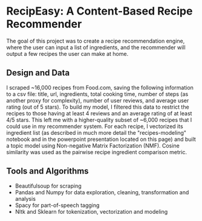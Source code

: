 # RecipEasy: A Content-Based Recipe Recommender 

The goal of this project was to create a recipe recommendation engine, where the user can input a list of ingredients, and the recommender will output a few recipes the user can make at home. 

## Design and Data

I scraped ~16,000 recipes from Food.com, saving the following information to a csv file:  title, url, ingredients, total cooking time, number of steps (as another proxy for complexity), number of user reviews, and average user rating (out of 5 stars).  To build my model, I filtered this data to restrict the recipes to those having at least 4 reviews and an average rating of at least 4/5 stars.  This left me with a higher-quality subset of ~6,000 recipes that I could use in my recommender system.   For each recipe, I vectorized its ingredient list (as described in much more detail the "recipes-modeling" notebook and in the powerpoint presentation located on this page) and built a topic model using Non-negative Matrix Factorization (NMF).  Cosine similarity was used as the pairwise recipe ingredient comparison metric. 

## Tools and Algorithms

- Beautifulsoup for scraping
- Pandas and Numpy for data exploration, cleaning, transformation and analysis
- Spacy for part-of-speech tagging
- Nltk and Sklearn for tokenization, vectorization and modeling 

